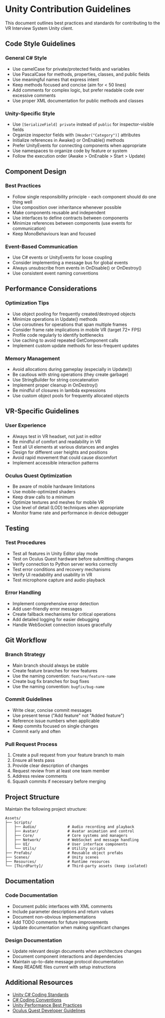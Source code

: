 # Unity Contribution Guidelines

This document outlines best practices and standards for contributing to the VR Interview System Unity client.

## Code Style Guidelines

### General C# Style
- Use camelCase for private/protected fields and variables
- Use PascalCase for methods, properties, classes, and public fields
- Use meaningful names that express intent
- Keep methods focused and concise (aim for < 50 lines)
- Add comments for complex logic, but prefer readable code over excessive comments
- Use proper XML documentation for public methods and classes

### Unity-Specific Style
- Use `[SerializeField] private` instead of `public` for inspector-visible fields
- Organize inspector fields with `[Header("Category")]` attributes
- Initialize references in Awake() or OnEnable() methods
- Prefer UnityEvents for connecting components when appropriate
- Use namespaces to organize code by feature or system
- Follow the execution order (Awake > OnEnable > Start > Update)

## Component Design

### Best Practices
- Follow single responsibility principle - each component should do one thing well
- Use composition over inheritance whenever possible
- Make components reusable and independent
- Use interfaces to define contracts between components
- Minimize references between components (use events for communication)
- Keep MonoBehaviours lean and focused

### Event-Based Communication
- Use C# events or UnityEvents for loose coupling
- Consider implementing a message bus for global events
- Always unsubscribe from events in OnDisable() or OnDestroy()
- Use consistent event naming conventions

## Performance Considerations

### Optimization Tips
- Use object pooling for frequently created/destroyed objects
- Minimize operations in Update() methods
- Use coroutines for operations that span multiple frames
- Consider frame rate implications in mobile VR (target 72+ FPS)
- Profile code regularly to identify bottlenecks
- Use caching to avoid repeated GetComponent calls
- Implement custom update methods for less-frequent updates

### Memory Management
- Avoid allocations during gameplay (especially in Update())
- Be cautious with string operations (they create garbage)
- Use StringBuilder for string concatenation
- Implement proper cleanup in OnDestroy()
- Be mindful of closures in lambda expressions
- Use custom object pools for frequently allocated objects

## VR-Specific Guidelines

### User Experience
- Always test in VR headset, not just in editor
- Be mindful of comfort and readability in VR
- Test all UI elements at various distances and angles
- Design for different user heights and positions
- Avoid rapid movement that could cause discomfort
- Implement accessible interaction patterns

### Oculus Quest Optimization
- Be aware of mobile hardware limitations
- Use mobile-optimized shaders
- Keep draw calls to a minimum
- Optimize textures and meshes for mobile VR
- Use level of detail (LOD) techniques when appropriate
- Monitor frame rate and performance in device debugger

## Testing

### Test Procedures
- Test all features in Unity Editor play mode
- Test on Oculus Quest hardware before submitting changes
- Verify connection to Python server works correctly
- Test error conditions and recovery mechanisms
- Verify UI readability and usability in VR
- Test microphone capture and audio playback

### Error Handling
- Implement comprehensive error detection
- Add user-friendly error messages
- Create fallback mechanisms for critical operations
- Add detailed logging for easier debugging
- Handle WebSocket connection issues gracefully

## Git Workflow

### Branch Strategy
- Main branch should always be stable
- Create feature branches for new features
- Use the naming convention: `feature/feature-name`
- Create bug fix branches for bug fixes
- Use the naming convention: `bugfix/bug-name`

### Commit Guidelines
- Write clear, concise commit messages
- Use present tense ("Add feature" not "Added feature")
- Reference issue numbers when applicable
- Keep commits focused on single changes
- Commit early and often

### Pull Request Process
1. Create a pull request from your feature branch to main
2. Ensure all tests pass
3. Provide clear description of changes
4. Request review from at least one team member
5. Address review comments
6. Squash commits if necessary before merging

## Project Structure

Maintain the following project structure:

```
Assets/
├── Scripts/
│   ├── Audio/              # Audio recording and playback
│   ├── Avatar/             # Avatar animation and control
│   ├── Core/               # Core systems and managers
│   ├── Network/            # WebSocket and message handling
│   ├── UI/                 # User interface components
│   └── Utils/              # Utility scripts
├── Prefabs/                # Reusable object prefabs
├── Scenes/                 # Unity scenes
├── Resources/              # Runtime resources
└── [ThirdParty]/           # Third-party assets (keep isolated)
```

## Documentation

### Code Documentation
- Document public interfaces with XML comments
- Include parameter descriptions and return values
- Document non-obvious implementations
- Add TODO comments for future improvements
- Update documentation when making significant changes

### Design Documentation
- Update relevant design documents when architecture changes
- Document component interactions and dependencies
- Maintain up-to-date message protocol documentation
- Keep README files current with setup instructions

## Additional Resources

- [Unity C# Coding Standards](https://unity.com/how-to/naming-and-code-style-tips-c-scripting-unity)
- [C# Coding Conventions](https://docs.microsoft.com/en-us/dotnet/csharp/fundamentals/coding-style/coding-conventions)
- [Unity Performance Best Practices](https://docs.unity3d.com/Manual/BestPracticeUnderstandingPerformanceInUnity.html)
- [Oculus Quest Developer Guidelines](https://developer.oculus.com/documentation/unity/unity-conf-settings/)
